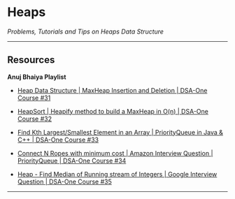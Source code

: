 # Heaps

*Problems, Tutorials and Tips on Heaps Data Structure*

---

## Resources

**Anuj Bhaiya Playlist**

- [Heap Data Structure | MaxHeap Insertion and Deletion | DSA-One Course #31](https://www.youtube.com/watch?v=ywx-Onrdx4U&list=PLUcsbZa0qzu3yNzzAxgvSgRobdUUJvz7p&index=31)

- [HeapSort | Heapify method to build a MaxHeap in O(n) | DSA-One Course #32](https://www.youtube.com/watch?v=UVW0NfG_YWA&list=PLUcsbZa0qzu3yNzzAxgvSgRobdUUJvz7p&index=32)

- [Find Kth Largest/Smallest Element in an Array | PriorityQueue in Java & C++ | DSA-One Course #33](https://www.youtube.com/watch?v=yAs3tONaf3s&list=PLUcsbZa0qzu3yNzzAxgvSgRobdUUJvz7p&index=33)

- [Connect N Ropes with minimum cost | Amazon Interview Question | PriorityQueue | DSA-One Course #34](https://www.youtube.com/watch?v=Eb1A6nm_Nic&list=PLUcsbZa0qzu3yNzzAxgvSgRobdUUJvz7p&index=34)

- [Heap - Find Median of Running stream of Integers | Google Interview Question | DSA-One Course #35](https://www.youtube.com/watch?v=Yv2jzDzYlp8&list=PLUcsbZa0qzu3yNzzAxgvSgRobdUUJvz7p&index=35)

---
